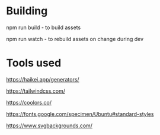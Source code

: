 # Building
npm run build - to build assets

npm run watch - to rebuild assets on change during dev

# Tools used

https://haikei.app/generators/

https://tailwindcss.com/

https://coolors.co/

https://fonts.google.com/specimen/Ubuntu#standard-styles

https://www.svgbackgrounds.com/